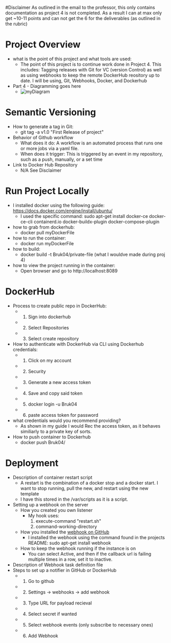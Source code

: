 #Disclaimer
As outlined in the email to the professor, this only contains documentation as project 4 is not completed.
As a result I can at max only get ~10-11 points and can not get the 6 for the deliverables (as outlined in the rubric) 

# Project Overview
- what is the point of this project and what tools are used:
  - The point of this project is to continue work done in Project 4. This includes: Tagging releases with Git for VC (version Control) as well as using 
webhooks to keep the remote DockerHub reository up to date. I will be using, Git, Webhooks, Docker, and Dockerhub
- Part 4 - Diagramming goes here
  - ![myDiagram](https://i.gyazo.com/9a1b874acd5d6d9a11bc9ec2ce950671.png)

# Semantic Versioning

- How to generate a tag in Git:
  - git tag -a v1.0 "First Release of project"
- Behavior of Github workflow
  - What does it do: A workflow is an automated process that runs one or more jobs via a yaml file.
  - When does it trigger: This is triggered by an event in my repository, such as a push, manually, or a set time
- Link to Docker Hub Repository
  - N/A See Disclaimer

# Run Project Locally

- I installed docker using the following guide: https://docs.docker.com/engine/install/ubuntu/
  - I used the specific command:  sudo apt-get install docker-ce docker-ce-cli containerd.io docker-buildx-plugin docker-compose-plugin
- how to grab from dockerhub:
  - docker pull myDockerFile
- how to run the container:
  - docker run myDockerFile
- how to build:
  -  docker build -t Bruk04/private-file (what I wouldve made during proj 4)
- how to view the project running in the container:
  - Open browser and go to http://localhost:8089

# DockerHub

- Process to create public repo in DockerHub:
  - 1. Sign into dockerhub
  - 2. Select Repositories
  - 3. Select create repository
- How to authenticate with DockerHub via CLI using Dockerhub credentials:
  - 1. Click on my account
  - 2. Security
  - 3. Generate a new access token
  - 4. Save and copy said token
  - 5. docker login -u Bruk04
  - 6. paste access token for password
 - what credentials would you recommend providing?
   - As shown in my guide I would Rec the access token, as it behaves similiarly to a private key of sorts.
- How to push container to Dockerhub
  - docker push Bruk04/<whatIWantToPush>

# Deployment

- Description of container restart script
  - A restart is the combination of a docker stop and a docker start. I want to stop running, pull the new, and restart using the new template
  - I have this stored in the /var/scripts as it is a script.
- Setting up a webhook on the server
  - How you created you own listener
    - My hook uses:
      1. execute-command "restart.sh"
      2. command-working-directory
  - How you installed the [webhook on GitHub](https://github.com/adnanh/webhook)
    - I installed the webhook using the command found in the projects README: sudo apt-get install webhook
  - How to keep the webhook running if the instance is on
    - You can select Active, and then if the callback url is failing multiple times in a row, set it to inactive.
- Description of Webhook task definition file
- Steps to set up a notifier in GitHub or DockerHub
  - 1. Go to github
  - 2. Settings -> webhooks -> add webhook
  - 3. Type URL for payload recieval
  - 4. Select secret if wanted
  - 5. Select webhook events (only subscribe to necessary ones)
  - 6. Add Webhook
